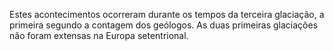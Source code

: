 ﻿Estes acontecimentos ocorreram durante os tempos da terceira glaciação, a primeira segundo a contagem dos geólogos. As duas primeiras glaciações não foram extensas na  Europa setentrional.